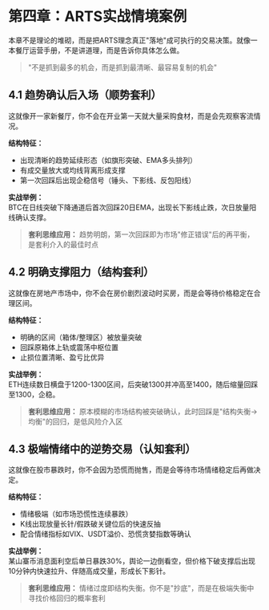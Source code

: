 # 第四章：ARTS实战情境案例

本章不是理论的堆砌，而是把ARTS理念真正"落地"成可执行的交易决策。就像一本餐厅运营手册，不是讲道理，而是告诉你具体怎么做。

> "不是抓到最多的机会，而是抓到最清晰、最容易复制的机会"

## 4.1 趋势确认后入场（顺势套利）

这就像开一家新餐厅，你不会在开业第一天就大量采购食材，而是会先观察客流情况。

**结构特征：**
- 出现清晰的趋势延续形态（如旗形突破、EMA多头排列）
- 有成交量放大或均线背离形成支撑
- 第一次回踩后出现企稳信号（锤头、下影线、反包阳线）

**实战举例：**  
BTC在日线突破下降通道后首次回踩20日EMA，出现长下影线止跌，次日放量阳线确认支撑。

> **套利思维应用：** 趋势明朗，第一次回踩即为市场"修正错误"后的再平衡，是套利介入的最佳时点

## 4.2 明确支撑阻力（结构套利）

这就像在房地产市场中，你不会在房价剧烈波动时买房，而是会等待价格稳定在合理区间。

**结构特征：**
- 明确的区间（箱体/整理区）被放量突破
- 回踩原箱体上轨或震荡中枢位置
- 止损位置清晰、盈亏比优异

**实战举例：**  
ETH连续数日横盘于1200-1300区间，后突破1300并冲高至1400，随后缩量回踩至1300，企稳。

> **套利思维应用：** 原本模糊的市场结构被突破确认，此时回踩是"结构失衡→均衡"的回归，是低风险介入区

## 4.3 极端情绪中的逆势交易（认知套利）

这就像在股市暴跌时，你不会因为恐慌而抛售，而是会等待市场情绪稳定后再做决定。

**结构特征：**
- 情绪极端（如市场恐慌性连续暴跌）
- K线出现放量长针/假跌破关键位后的快速反抽
- 配合情绪指标如VIX、USDT溢价、恐慌贪婪指数等确认

**实战举例：**  
某山寨币消息面利空后单日暴跌30%，舆论一边倒看空，但价格下破支撑后出现10分钟内快速拉升、伴随高成交量，形成长下影针。

> **套利思维应用：** 情绪过度即结构失衡。你不是"抄底"，而是在极端失衡中寻找价格回归的概率套利 